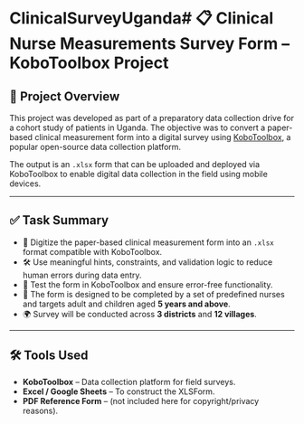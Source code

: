 # ClinicalSurveyUganda# 📋 Clinical Nurse Measurements Survey Form – KoboToolbox Project

## 🧠 Project Overview

This project was developed as part of a preparatory data collection drive for a cohort study of patients in Uganda. The objective was to convert a paper-based clinical measurement form into a digital survey using [KoboToolbox](https://www.kobotoolbox.org/), a popular open-source data collection platform.

The output is an `.xlsx` form that can be uploaded and deployed via KoboToolbox to enable digital data collection in the field using mobile devices.

---

## ✅ Task Summary

- 🧾 Digitize the paper-based clinical measurement form into an `.xlsx` format compatible with KoboToolbox.
- 🛠 Use meaningful hints, constraints, and validation logic to reduce human errors during data entry.
- 📱 Test the form in KoboToolbox and ensure error-free functionality.
- 👥 The form is designed to be completed by a set of predefined nurses and targets adult and children aged **5 years and above**.
- 🌍 Survey will be conducted across **3 districts** and **12 villages**.

---

## 🛠 Tools Used

- **KoboToolbox** – Data collection platform for field surveys.
- **Excel / Google Sheets** – To construct the XLSForm.
- **PDF Reference Form** – (not included here for copyright/privacy reasons).




